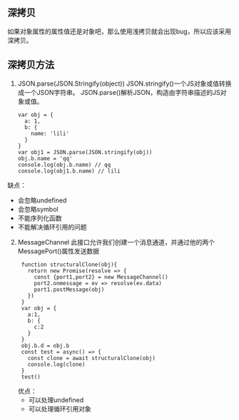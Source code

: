 ## 深拷贝

如果对象属性的属性值还是对象吧，那么使用浅拷贝就会出现bug，所以应该采用深拷贝。

## 深拷贝方法

1. JSON.parse(JSON.Stringify(object))
   JSON.stringify()一个JS对象或值转换成一个JSON字符串。
   JSON.parse()解析JSON，构造由字符串描述的JS对象或值。
   ```
   var obj = {
     a: 1,
     b: {
       name: 'lili'
     }
   }
   var obj1 = JSON.parse(JSON.stringify(obj))
   obj.b.name = 'qq'
   console.log(obj.b.name) // qq
   console.log(obj1.b.name) // lili
   ```
  缺点：
  - 会忽略undefined
  - 会忽略symbol
  - 不能序列化函数
  - 不能解决循环引用的问题
  
2. MessageChannel
   此接口允许我们创建一个消息通道，并通过他的两个MessagePort()属性发送数据
   ```
    function structuralClone(obj){
      return new Promise(resolve => {
        const {port1,port2} = new MessageChannel()
        port2.onmessage = ev => resolve(ev.data)
        port1.postMessage(obj)
      })
    } 
    var obj = {
      a:1,
      b: {
        c:2
      }
    }
    obj.b.d = obj.b
    const test = async() => {
      const clone = await structuralClone(obj)
      console.log(clone)
    }
    test()
   ```
   优点：
   - 可以处理undefined
   - 可以处理循环引用对象
  